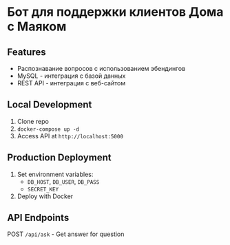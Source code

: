 # Бот для поддержки клиентов Дома с Маяком

## Features
- Распознавание вопросов с использованием эбендингов
- MySQL - интеграция с базой данных
- REST API - интеграция с веб-сайтом

## Local Development
1. Clone repo
2. `docker-compose up -d`
3. Access API at `http://localhost:5000`

## Production Deployment
1. Set environment variables:
   - `DB_HOST`, `DB_USER`, `DB_PASS`
   - `SECRET_KEY`
2. Deploy with Docker

## API Endpoints
POST `/api/ask` - Get answer for question